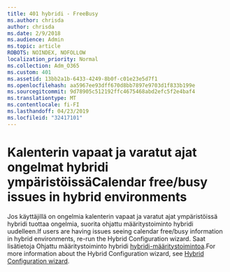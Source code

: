 ```yaml
---
title: 401 hybridi - FreeBusy
ms.author: chrisda
author: chrisda
ms.date: 2/9/2018
ms.audience: Admin
ms.topic: article
ROBOTS: NOINDEX, NOFOLLOW
localization_priority: Normal
ms.collection: Adm_O365
ms.custom: 401
ms.assetid: 13bb2a1b-6433-4249-8b0f-c01e23e5d7f1
ms.openlocfilehash: aa5967ee93dff670d8bb7897e9703d1f833b199e
ms.sourcegitcommit: 9d78905c512192ffc4675468abd2efc5f2e4baf4
ms.translationtype: MT
ms.contentlocale: fi-FI
ms.lasthandoff: 04/23/2019
ms.locfileid: "32417101"
---
```

# <a name="calendar-freebusy-issues-in-hybrid-environments"></a><span data-ttu-id="84930-102">Kalenterin vapaat ja varatut ajat ongelmat hybridi ympäristöissä</span><span class="sxs-lookup"><span data-stu-id="84930-102">Calendar free/busy issues in hybrid environments</span></span>

<span data-ttu-id="84930-103">Jos käyttäjillä on ongelmia kalenterin vapaat ja varatut ajat ympäristöissä hybridi tuottaa ongelmia, suorita ohjattu määritystoiminto hybridi uudelleen.</span><span class="sxs-lookup"><span data-stu-id="84930-103">If users are having issues seeing calendar free/busy information in hybrid environments, re-run the Hybrid Configuration wizard.</span></span> <span data-ttu-id="84930-104">Saat lisätietoja Ohjattu määritystoiminto hybridi [hybridi-määritystoimintoa](https://go.microsoft.com/fwlink/p/?linkid=528149).</span><span class="sxs-lookup"><span data-stu-id="84930-104">For more information about the Hybrid Configuration wizard, see [Hybrid Configuration wizard](https://go.microsoft.com/fwlink/p/?linkid=528149).</span></span>
